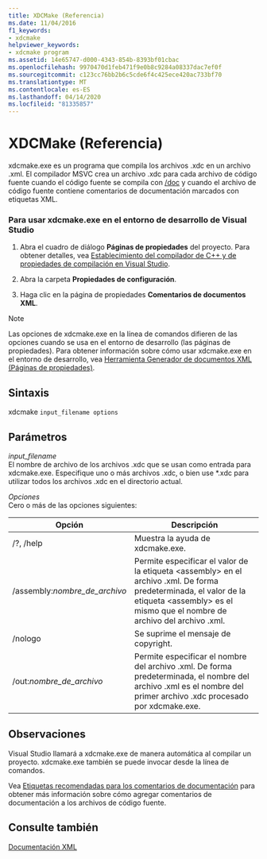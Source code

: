 ```yaml
---
title: XDCMake (Referencia)
ms.date: 11/04/2016
f1_keywords:
- xdcmake
helpviewer_keywords:
- xdcmake program
ms.assetid: 14e65747-d000-4343-854b-8393bf01cbac
ms.openlocfilehash: 9970470d1feb471f9e0b8c9284a08337dac7ef0f
ms.sourcegitcommit: c123cc76bb2b6c5cde6f4c425ece420ac733bf70
ms.translationtype: MT
ms.contentlocale: es-ES
ms.lasthandoff: 04/14/2020
ms.locfileid: "81335857"
---
```

# <a name="xdcmake-reference"></a>XDCMake (Referencia)

xdcmake.exe es un programa que compila los archivos .xdc en un archivo .xml. El compilador MSVC crea un archivo .xdc para cada archivo de código fuente cuando el código fuente se compila con [/doc](doc-process-documentation-comments-c-cpp.md) y cuando el archivo de código fuente contiene comentarios de documentación marcados con etiquetas XML.

### <a name="to-use-xdcmakeexe-in-the-visual-studio-development-environment"></a>Para usar xdcmake.exe en el entorno de desarrollo de Visual Studio

1. Abra el cuadro de diálogo **Páginas de propiedades** del proyecto. Para obtener detalles, vea [Establecimiento del compilador de C++ y de propiedades de compilación en Visual Studio](../working-with-project-properties.md).

1. Abra la carpeta **Propiedades de configuración**.

1. Haga clic en la página de propiedades **Comentarios de documentos XML**.

> [!NOTE]
> Las opciones de xdcmake.exe en la línea de comandos difieren de las opciones cuando se usa en el entorno de desarrollo (las páginas de propiedades). Para obtener información sobre cómo usar xdcmake.exe en el entorno de desarrollo, vea [Herramienta Generador de documentos XML (Páginas de propiedades)](xml-document-generator-tool-property-pages.md).

## <a name="syntax"></a>Sintaxis

xdcmake `input_filename options`

## <a name="parameters"></a>Parámetros

*input_filename*<br/>
El nombre de archivo de los archivos .xdc que se usan como entrada para xdcmake.exe. Especifique uno o más archivos .xdc, o bien use *.xdc para utilizar todos los archivos .xdc en el directorio actual.

*Opciones*<br/>
Cero o más de las opciones siguientes:

|Opción|Descripción|
|------------|-----------------|
|/?, /help|Muestra la ayuda de xdcmake.exe.|
|/assembly:*nombre_de_archivo*|Permite especificar el valor de la etiqueta \<assembly> en el archivo .xml.  De forma predeterminada, el valor de la etiqueta \<assembly> es el mismo que el nombre de archivo del archivo .xml.|
|/nologo|Se suprime el mensaje de copyright.|
|/out:*nombre_de_archivo*|Permite especificar el nombre del archivo .xml.  De forma predeterminada, el nombre del archivo .xml es el nombre del primer archivo .xdc procesado por xdcmake.exe.|

## <a name="remarks"></a>Observaciones

Visual Studio llamará a xdcmake.exe de manera automática al compilar un proyecto. xdcmake.exe también se puede invocar desde la línea de comandos.

Vea [Etiquetas recomendadas para los comentarios de documentación](recommended-tags-for-documentation-comments-visual-cpp.md) para obtener más información sobre cómo agregar comentarios de documentación a los archivos de código fuente.

## <a name="see-also"></a>Consulte también

[Documentación XML](xml-documentation-visual-cpp.md)
